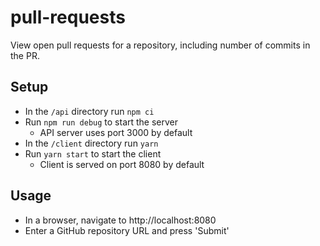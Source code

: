 # pull-requests

View open pull requests for a repository, including number of commits in the PR. 

## Setup

- In the `/api` directory run `npm ci`
- Run `npm run debug` to start the server
  - API server uses port 3000 by default
- In the `/client` directory run `yarn`
- Run `yarn start` to start the client
  - Client is served on port 8080 by default

## Usage

- In a browser, navigate to http://localhost:8080
- Enter a GitHub repository URL and press 'Submit'
